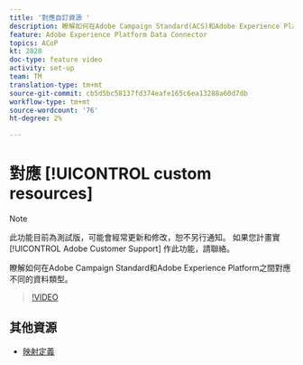 ```yaml
---
title: '對應自訂資源 '
description: 瞭解如何在Adobe Campaign Standard(ACS)和Adobe Experience Platform(AEP)之間對應不同的資料類型
feature: Adobe Experience Platform Data Connector
topics: ACoP
kt: 2828
doc-type: feature video
activity: set-up
team: TM
translation-type: tm+mt
source-git-commit: cb5d5bc58137fd374eafe165c6ea13288a60d7db
workflow-type: tm+mt
source-wordcount: '76'
ht-degree: 2%

---
```



# 對應 [!UICONTROL custom resources]

>[!NOTE]
>
>此功能目前為測試版，可能會經常更新和修改，恕不另行通知。
>如果您計畫實 [!UICONTROL Adobe Customer Support] 作此功能，請聯絡。

瞭解如何在Adobe Campaign Standard和Adobe Experience Platform之間對應不同的資料類型。

>[!VIDEO](https://video.tv.adobe.com/v/27231?quality=12)

## 其他資源

* [映射定義](https://docs.adobe.com/content/help/en/campaign-standard/using/administrating/mapping-campaign-and-aep-data/aep-mapping-definition.html)


